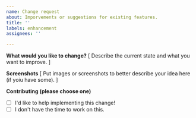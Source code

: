 ```yaml
---
name: Change request
about: Imporvements or suggestions for existing features.
title: ''
labels: enhancement
assignees: ''

---
```


**What would you like to change?**
[ Describe the current state and what you want to improve. ]

**Screenshots**
[ Put images or screenshots to better describe your idea here (if yoiu have some). ]

**Contributing (please choose one)**
- [ ] I'd like to help implementing this change!
- [ ] I don't have the time to work on this.